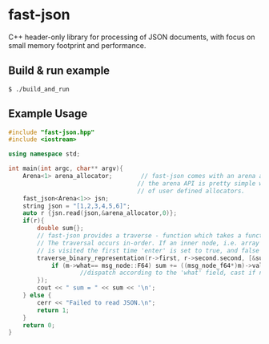 # fast-json
C++ header-only library for processing of JSON documents, with focus on small memory footprint and performance.
## Build & run example
```$ ./build_and_run ```
## Example Usage


```c++
#include "fast-json.hpp"
#include <iostream>

using namespace std;

int main(int argc, char** argv){
    Arena<1> arena_allocator;        // fast-json comes with an arena allocator which supports reallocation,
                                    // the arena API is pretty simple which allows for a straight forward adoption
                                    // of user defined allocators.
    fast_json<Arena<1>> jsn;        
    string json = "[1,2,3,4,5,6]";
    auto r {jsn.read(json,&arena_allocator,0)};
    if(r){
        double sum{};
        // fast-json provides a traverse - function which takes a functor f.
        // The traversal occurs in-order. If an inner node, i.e. array or object,
        // is visited the first time 'enter' is set to true, and false in the case the node is exited.
        traverse_binary_representation(r->first, r->second.second, [&sum](msg_node*m, bool enter){
            if (m->what== msg_node::F64) sum += ((msg_node_f64*)m)->value; // all nodes derive from msg_node,
                    //dispatch according to the 'what' field, cast if necessary (see fast-json.hpp for details)
        });
        cout << " sum = " << sum << '\n';
    } else {
        cerr << "Failed to read JSON.\n";
        return 1;
    }
    return 0;
}
```



